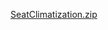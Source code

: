 [SeatClimatization.zip](https://github.com/pasumarthiharitha/Automotive_Lamborghini/files/8073475/SeatClimatization.zip)
